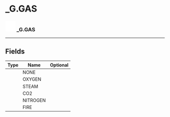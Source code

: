 # _G.GAS

### <img src="../../.gitbook/assets/base.png" width="32" height="32" /> _G.GAS


-----------------
## Fields

| Type   | Name | Optional |
| ------ | ---- | -------: |
|  | NONE |  |
|  | OXYGEN |  |
|  | STEAM |  |
|  | CO2 |  |
|  | NITROGEN |  |
|  | FIRE |  |
